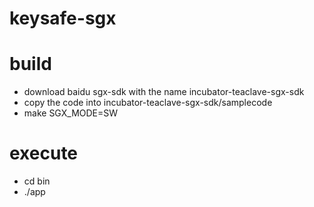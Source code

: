 # keysafe-sgx
# build
+ download baidu sgx-sdk with the name incubator-teaclave-sgx-sdk
+ copy the code into incubator-teaclave-sgx-sdk/samplecode
+ make SGX_MODE=SW
# execute
+ cd bin
+ ./app
